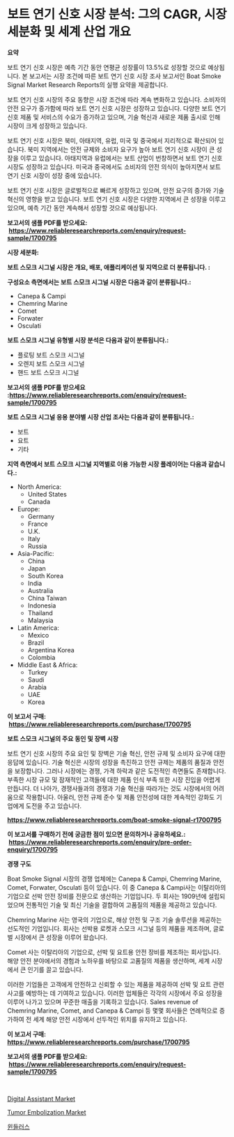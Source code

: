 <p><h1>보트 연기 신호 시장 분석: 그의 CAGR, 시장 세분화 및 세계 산업 개요</h1></p><p><strong>요약</strong></p>
<p><p>보트 연기 신호 시장은 예측 기간 동안 연평균 성장률이 13.5%로 성장할 것으로 예상됩니다. 본 보고서는 시장 조건에 따른 보트 연기 신호 시장 조사 보고서인 Boat Smoke Signal Market Research Reports의 실행 요약을 제공합니다. </p><p>보트 연기 신호 시장의 주요 동향은 시장 조건에 따라 계속 변화하고 있습니다. 소비자의 안전 요구가 증가함에 따라 보트 연기 신호 시장은 성장하고 있습니다. 다양한 보트 연기 신호 제품 및 서비스의 수요가 증가하고 있으며, 기술 혁신과 새로운 제품 출시로 인해 시장이 크게 성장하고 있습니다.</p><p>보트 연기 신호 시장은 북미, 아태지역, 유럽, 미국 및 중국에서 지리적으로 확산되어 있습니다. 북미 지역에서는 안전 규제와 소비자 요구가 높아 보트 연기 신호 시장이 큰 성장을 이루고 있습니다. 아태지역과 유럽에서는 보트 산업이 번창하면서 보트 연기 신호 시장도 성장하고 있습니다. 미국과 중국에서도 소비자의 안전 의식이 높아지면서 보트 연기 신호 시장이 성장 중에 있습니다.</p><p>보트 연기 신호 시장은 글로벌적으로 빠르게 성장하고 있으며, 안전 요구의 증가와 기술 혁신의 영향을 받고 있습니다. 보트 연기 신호 시장은 다양한 지역에서 큰 성장을 이루고 있으며, 예측 기간 동안 계속해서 성장할 것으로 예상됩니다.</p></p>
<p><strong>보고서의 샘플 PDF를 받으세요: &nbsp;<a href="https://www.reliableresearchreports.com/enquiry/request-sample/1700795">https://www.reliableresearchreports.com/enquiry/request-sample/1700795</a></strong></p>
<p><strong>시장 세분화:</strong></p>
<p><strong> 보트 스모크 시그널 시장은 개요, 배포, 애플리케이션 및 지역으로 더 분류됩니다. :</strong></p>
<p><strong>구성요소 측면에서는 보트 스모크 시그널 시장은 다음과 같이 분류됩니다.:</strong></p>
<p><ul><li>Canepa & Campi</li><li>Chemring Marine</li><li>Comet</li><li>Forwater</li><li>Osculati</li></ul></p>
<p><strong> 보트 스모크 시그널 유형별 시장 분석은 다음과 같이 분류됩니다.:</strong></p>
<p><ul><li>플로팅 보트 스모크 시그널</li><li>오렌지 보트 스모크 시그널</li><li>핸드 보트 스모크 시그널</li></ul></p>
<p><strong>보고서의 샘플 PDF를 받으세요 :<a href="https://www.reliableresearchreports.com/enquiry/request-sample/1700795">https://www.reliableresearchreports.com/enquiry/request-sample/1700795</a></strong></p>
<p><strong> 보트 스모크 시그널 응용 분야별 시장 산업 조사는 다음과 같이 분류됩니다.:</strong></p>
<p><ul><li>보트</li><li>요트</li><li>기타</li></ul></p>
<p><strong>지역 측면에서 보트 스모크 시그널 지역별로 이용 가능한 시장 플레이어는 다음과 같습니다.:</strong></p>
<p><ul>
    <li>
        North America:
        <ul>
            <li>United States</li>
            <li>Canada</li>
        </ul>
    </li>
    <li>
        Europe:
        <ul>
            <li>Germany</li>
            <li>France</li>
            <li>U.K.</li>
            <li>Italy</li>
            <li>Russia</li>
        </ul>
    </li>
    <li>
        Asia-Pacific:
        <ul>
            <li>China</li>
            <li>Japan</li>
            <li>South Korea</li>
            <li>India</li>
            <li>Australia</li>
            <li>China Taiwan</li>
            <li>Indonesia</li>
            <li>Thailand</li>
            <li>Malaysia</li>
        </ul>
    </li>
    <li>
        Latin America:
        <ul>
            <li>Mexico</li>
            <li>Brazil</li>
            <li>Argentina Korea</li>
            <li>Colombia</li>
        </ul>
    </li>
    <li>
        Middle East & Africa:
        <ul>
            <li>Turkey</li>
            <li>Saudi</li>
            <li>Arabia</li>
            <li>UAE</li>
            <li>Korea</li>
        </ul>
    </li>
    </ul></p>
<p><strong>이 보고서 구매: &nbsp;<a href="https://www.reliableresearchreports.com/purchase/1700795">https://www.reliableresearchreports.com/purchase/1700795</a></strong></p>
<p><strong>보트 스모크 시그널의 주요 동인 및 장벽 시장</strong></p>
<p><p>보트 연기 신호 시장의 주요 요인 및 장벽은 기술 혁신, 안전 규제 및 소비자 요구에 대한 응답에 있습니다. 기술 혁신은 시장의 성장을 촉진하고 안전 규제는 제품의 품질과 안전을 보장합니다. 그러나 시장에는 경쟁, 가격 하락과 같은 도전적인 측면들도 존재합니다. 부족한 시장 규모 및 잠재적인 고객들에 대한 제품 인식 부족 또한 시장 진입을 어렵게 만듭니다. 더 나아가, 경쟁사들과의 경쟁과 기술 혁신을 따라가는 것도 시장에서의 어려움으로 작용합니다. 아울러, 안전 규제 준수 및 제품 안전성에 대한 계속적인 강화도 기업에게 도전을 주고 있습니다.</p></p>
<p><strong><a href="https://www.reliableresearchreports.com/boat-smoke-signal-r1700795">https://www.reliableresearchreports.com/boat-smoke-signal-r1700795</a></strong></p>
<p><strong>이 보고서를 구매하기 전에 궁금한 점이 있으면 문의하거나 공유하세요.: &nbsp;<a href="https://www.reliableresearchreports.com/enquiry/pre-order-enquiry/1700795">https://www.reliableresearchreports.com/enquiry/pre-order-enquiry/1700795</a></strong></p>
<p><strong>경쟁 구도</strong></p>
<p><p>Boat Smoke Signal 시장의 경쟁 업체에는 Canepa & Campi, Chemring Marine, Comet, Forwater, Osculati 등이 있습니다. 이 중 Canepa & Campi사는 이탈리아의 기업으로 선박 안전 장비를 전문으로 생산하는 기업입니다. 두 회사는 1909년에 설립되었으며 전통적인 기술 및 최신 기술을 결합하여 고품질의 제품을 제공하고 있습니다. </p><p>Chemring Marine 사는 영국의 기업으로, 해상 안전 및 구조 기술 솔루션을 제공하는 선도적인 기업입니다. 회사는 선박용 로켓과 스모크 시그널 등의 제품을 제조하며, 글로벌 시장에서 큰 성장을 이루어 왔습니다.</p><p>Comet 사는 이탈리아의 기업으로, 선박 및 요트용 안전 장비를 제조하는 회사입니다. 해양 안전 분야에서의 경험과 노하우를 바탕으로 고품질의 제품을 생산하며, 세계 시장에서 큰 인기를 끌고 있습니다.</p><p>이러한 기업들은 고객에게 안전하고 신뢰할 수 있는 제품을 제공하여 선박 및 요트 관련 사고를 예방하는 데 기여하고 있습니다. 이러한 업체들은 각각의 시장에서 주요 성장을 이루어 나가고 있으며 꾸준한 매출을 기록하고 있습니다. Sales revenue of Chemring Marine, Comet, and Canepa & Campi 등 몇몇 회사들은 연례적으로 증가하여 전 세계 해양 안전 시장에서 선두적인 위치를 유지하고 있습니다.</p></p>
<p><strong>이 보고서 구매: &nbsp; <a href="https://www.reliableresearchreports.com/purchase/1700795">https://www.reliableresearchreports.com/purchase/1700795</a></strong></p>
<p><strong>보고서의 샘플 PDF를 받으세요: &nbsp;<a href="https://www.reliableresearchreports.com/enquiry/request-sample/1700795">https://www.reliableresearchreports.com/enquiry/request-sample/1700795</a></strong><strong></strong></p>
<p>&nbsp;</p>
<p><p><a href="https://github.com/Glendatilghmankmgz0rbhwpy/Market-Research-Report-List-2/blob/main/digital-assistant-market.md">Digital Assistant Market</a></p><p><a href="https://github.com/dx0328/Market-Research-Report-List-2/blob/main/tumor-embolization-market.md">Tumor Embolization Market</a></p><p><a href="https://github.com/fernandotryO5lson96765/Market-Research-Report-List-1/blob/main/811817122559.md">윈들러스</a></p></p>